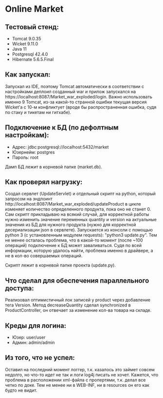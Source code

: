 # Online Market

## Тестовый стенд:
* Tomcat 9.0.35
* Wicket 9.11.0
* Java 11
* Postgresql 42.4.0
* Hibernate 5.6.5.Final

## Как запускал:
Запускал из IDE, поэтому Tomcat автоматически в соответствии с настройками деплоил созданный war и прилож запускался на https://localhost:8087/Market_war_exploded/login. Важно использовать именно 9 Tomcat, из-за какой-то странной ошибки текущая версия Wicket'а с 10-м конфликтует (вроде бы распространенная ошибка, судя по стаку и тикетам ни гитхабе).

## Подключение к БД (по дефолтным настройкам):
* Адрес: jdbc:postgresql://localhost:5432/market
* Юзернейм: postgres
* Пароль: root

Дамп БД лежит в корневой папке (market.db).

## Как проверял нагрузку: 

Создал сервлет (UpdateServlet) и отдельный скрипт на python, который запросом на эндпоинт http://localhost:8087/Market_war_exploded/updateProduct в цикле изменяет количество определенного продукта, пока оно не станет 0. Сам скрипт прикладываю на всякий случай, для корректной работы нужно изменить значение переменных quantity и version на актуальные значения из БД для нужного продукта (нужно для корректной десериализации json в сервлете). Запускается из консоли с помощью python 3 (с установленным модулем requests): "python3 update.py". Тем не менее осталась проблема, что в какой-то момент (после ~100 операций) подключение к БД может заваливаться. Судя по всей информации, которую удалось найти, проблема именно в драйвере, а не в кол-во совершаемых операций.

Скрипт лежит в корневой папке проекта (update.py).

## Что сделал для обеспечения параллельного доступа: 

Реализовал оптимистичный лок записей у product через добавление тега Version. Метод decreaseQuantity сделал synchronized в ProductController, он отвечает за изменение кол-ва товара на складе.

## Креды для логина:
* Юзер: user/user
* Админ: admin/admin

## Из того, что не успел:

Оставил на последний момент логгер, т.к. казалось это займет совсем недолго, но что-то идет не так и логи log4j писать не хочет. Кажется, что проблема в расположении xml-файла с пропертями, т.к. делал все четко по доке. Тем не менее ни в WEB-INF, ни в resources он его как будто не видит. 
